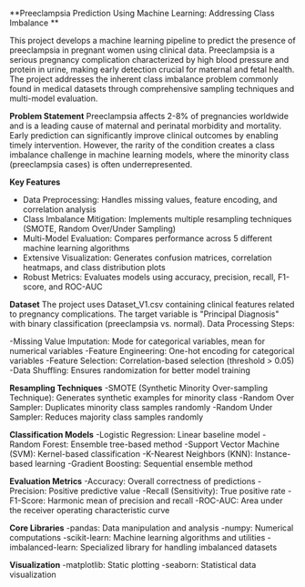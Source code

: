 **Preeclampsia Prediction Using Machine Learning: Addressing Class Imbalance **

This project develops a machine learning pipeline to predict the presence of preeclampsia in pregnant women using clinical data. Preeclampsia is a serious pregnancy complication characterized by high blood pressure and protein in urine, making early detection crucial for maternal and fetal health. The project addresses the inherent class imbalance problem commonly found in medical datasets through comprehensive sampling techniques and multi-model evaluation.

**Problem Statement**
Preeclampsia affects 2-8% of pregnancies worldwide and is a leading cause of maternal and perinatal morbidity and mortality. Early prediction can significantly improve clinical outcomes by enabling timely intervention. However, the rarity of the condition creates a class imbalance challenge in machine learning models, where the minority class (preeclampsia cases) is often underrepresented.

**Key Features**
- Data Preprocessing: Handles missing values, feature encoding, and correlation analysis
- Class Imbalance Mitigation: Implements multiple resampling techniques (SMOTE, Random Over/Under Sampling)
- Multi-Model Evaluation: Compares performance across 5 different machine learning algorithms
- Extensive Visualization: Generates confusion matrices, correlation heatmaps, and class distribution plots
- Robust Metrics: Evaluates models using accuracy, precision, recall, F1-score, and ROC-AUC

**Dataset**
The project uses Dataset_V1.csv containing clinical features related to pregnancy complications. The target variable is "Principal Diagnosis" with binary classification (preeclampsia vs. normal).
Data Processing Steps:

-Missing Value Imputation: Mode for categorical variables, mean for numerical variables
-Feature Engineering: One-hot encoding for categorical variables
-Feature Selection: Correlation-based selection (threshold > 0.05)
-Data Shuffling: Ensures randomization for better model training

**Resampling Techniques**
-SMOTE (Synthetic Minority Over-sampling Technique): Generates synthetic examples for minority class
-Random Over Sampler: Duplicates minority class samples randomly
-Random Under Sampler: Reduces majority class samples randomly

**Classification Models**
-Logistic Regression: Linear baseline model
-Random Forest: Ensemble tree-based method
-Support Vector Machine (SVM): Kernel-based classification
-K-Nearest Neighbors (KNN): Instance-based learning
-Gradient Boosting: Sequential ensemble method

**Evaluation Metrics**
-Accuracy: Overall correctness of predictions
-Precision: Positive predictive value
-Recall (Sensitivity): True positive rate
-F1-Score: Harmonic mean of precision and recall
-ROC-AUC: Area under the receiver operating characteristic curve

**Core Libraries**
-pandas: Data manipulation and analysis
-numpy: Numerical computations
-scikit-learn: Machine learning algorithms and utilities
-imbalanced-learn: Specialized library for handling imbalanced datasets

**Visualization**
-matplotlib: Static plotting
-seaborn: Statistical data visualization
